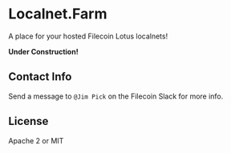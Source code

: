 Localnet.Farm
===

A place for your hosted Filecoin Lotus localnets!

**Under Construction!**

## Contact Info

Send a message to `@Jim Pick` on the Filecoin Slack for more info.

## License

Apache 2 or MIT

